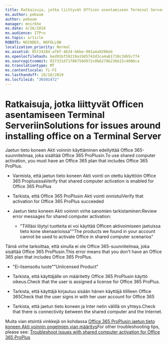 ```yaml
---
title: Ratkaisuja, jotka liittyvät Officen asentamiseen Terminal Serveriin
ms.author: pebaum
author: pebaum
manager: mnirkhe
ms.date: 4/26/2018
ms.audience: ITPro
ms.topic: article
ROBOTS: NOINDEX, NOFOLLOW
localization_priority: Normal
ms.assetid: 85f24284-af6f-4624-b6be-901a4a9206eb
ms.openlocfilehash: bed91bf59219a19d5742d3ca4a61718c34b5c774
ms.sourcegitcommit: 037331d71f06750d972c0b6278b23bb15c4806ca
ms.translationtype: MT
ms.contentlocale: fi-FI
ms.lasthandoff: 10/18/2019
ms.locfileid: "36501472"
---
```

# <a name="solutions-for-issues-around-installing-office-on-a-terminal-server"></a><span data-ttu-id="14f49-102">Ratkaisuja, jotka liittyvät Officen asentamiseen Terminal Serveriin</span><span class="sxs-lookup"><span data-stu-id="14f49-102">Solutions for issues around installing office on a Terminal Server</span></span>

<span data-ttu-id="14f49-103">Jaetun tieto koneen Akti voinnin käyttäminen edellyttää Office 365-suunnitelmaa, joka sisältää Office 365 ProPlusin.</span><span class="sxs-lookup"><span data-stu-id="14f49-103">To use shared computer activation, you must have an Office 365 plan that includes Office 365 ProPlus.</span></span>
  
- <span data-ttu-id="14f49-104">Varmista, että jaetun tieto koneen Akti vointi on otettu käyttöön Office 365 Proplusissa</span><span class="sxs-lookup"><span data-stu-id="14f49-104">Verify that shared computer activation is enabled for Office 365 ProPlus</span></span>
    
- <span data-ttu-id="14f49-105">Tarkista, että Office 365 ProPlusin Akti vointi onnistui</span><span class="sxs-lookup"><span data-stu-id="14f49-105">Verify that activation for Office 365 ProPlus succeeded</span></span>
    
- <span data-ttu-id="14f49-106">Jaetun tieto koneen Akti voinnin virhe sanomien tarkistaminen:</span><span class="sxs-lookup"><span data-stu-id="14f49-106">Review error messages for shared computer activation:</span></span>
    
  - <span data-ttu-id="14f49-107">"Tililläsi löytyi tuotteita ei voi käyttää Officen aktivoimiseen jaetuissa tieto kone skenaarioissa"</span><span class="sxs-lookup"><span data-stu-id="14f49-107">"The products we found in your account cannot be used to activate Office in shared computer scenarios"</span></span>
  
<span data-ttu-id="14f49-108">Tämä virhe tarkoittaa, että sinulla ei ole Office 365-suunnitelmaa, joka sisältää Office 365 ProPlusin.</span><span class="sxs-lookup"><span data-stu-id="14f49-108">This error means that you don't have an Office 365 plan that includes Office 365 ProPlus.</span></span>
    
  - <span data-ttu-id="14f49-109">"Ei-lisensoitu tuote"</span><span class="sxs-lookup"><span data-stu-id="14f49-109">"Unlicensed Product"</span></span>
    
  - <span data-ttu-id="14f49-110">Tarkista, että käyttäjälle on määritetty Office 365 ProPlusin käyttö oikeus.</span><span class="sxs-lookup"><span data-stu-id="14f49-110">Check that the user is assigned a license for Office 365 ProPlus.</span></span>
    
  - <span data-ttu-id="14f49-111">Tarkista, että käyttäjä kirjautuu sisään hänen käyttäjä tililleen Office 365</span><span class="sxs-lookup"><span data-stu-id="14f49-111">Check that the user signs in with her user account for Office 365</span></span>
    
  - <span data-ttu-id="14f49-112">Tarkista, että jaetun tieto koneen ja Inter netin välillä on yhteys.</span><span class="sxs-lookup"><span data-stu-id="14f49-112">Check that there is connectivity between the shared computer and the Internet.</span></span>
    
<span data-ttu-id="14f49-113">Muita vian etsintä vinkkejä on kohdassa [Office 365 ProPlusin jaetun tieto koneen Akti voinnin ongelmien vian määritys](https://docs.microsoft.com/DeployOffice/troubleshoot-issues-with-shared-computer-activation-for-office-365-proplus)</span><span class="sxs-lookup"><span data-stu-id="14f49-113">For other troubleshooting tips, please see: [Troubleshoot issues with shared computer activation for Office 365 ProPlus](https://docs.microsoft.com/DeployOffice/troubleshoot-issues-with-shared-computer-activation-for-office-365-proplus)</span></span>
  

